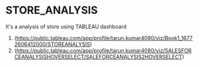 # STORE_ANALYSIS
It's a analysis of store using TABLEAU dashboard
1. (https://public.tableau.com/app/profile/tarun.kumar4080/viz/Book1_16772606412000/STOREANALYSIS)
2. (https://public.tableau.com/app/profile/tarun.kumar4080/viz/SALESFORCEANALYSISHOVERSELECT/SALEFORCEANALYSIS2HOVERSELECT)
